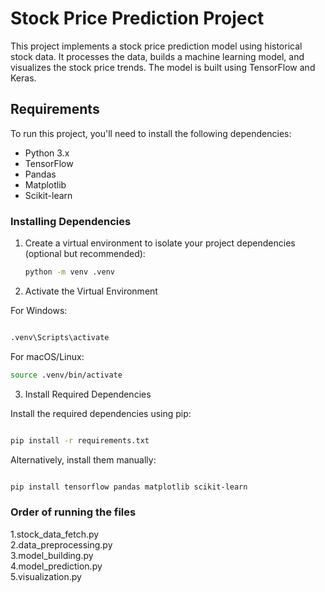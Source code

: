# Stock Price Prediction Project

This project implements a stock price prediction model using historical stock data. It processes the data, builds a machine learning model, and visualizes the stock price trends. The model is built using TensorFlow and Keras.

## Requirements

To run this project, you'll need to install the following dependencies:

- Python 3.x
- TensorFlow
- Pandas
- Matplotlib
- Scikit-learn

### Installing Dependencies

1. Create a virtual environment to isolate your project dependencies (optional but recommended):

   ```bash
   python -m venv .venv

2. Activate the Virtual Environment

For Windows:

```bash

.venv\Scripts\activate
```
For macOS/Linux:

```bash
source .venv/bin/activate
```
3. Install Required Dependencies

Install the required dependencies using pip:

```bash

pip install -r requirements.txt
```
Alternatively, install them manually:

```bash

pip install tensorflow pandas matplotlib scikit-learn
```

### Order of running the files

1.stock_data_fetch.py</br>
2.data_preprocessing.py</br>
3.model_building.py</br>
4.model_prediction.py</br>
5.visualization.py</br>
